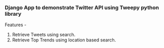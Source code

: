 ### Django App to demonstrate Twitter API using Tweepy python library
Features -
1. Retrieve Tweets using search.
2. Retrieve Top Trends using location based search.
